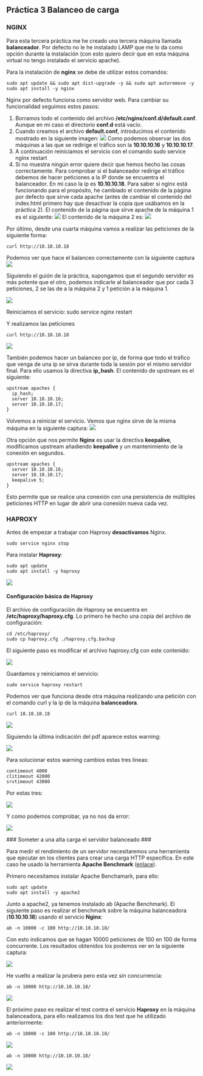 
## Práctica 3 Balanceo de carga ##

### NGINX ###

Para esta tercera práctica me he creado una tercera máquina llamada **balanceador**. Por defecto no le he instalado LAMP que me lo da como opción durante la instalación (con esto quiero decir que en esta máquina virtual no tengo instalado el servicio apache).

Para la instalación de **nginx** se debe de utilizar estos comandos:

    sudo apt update && sudo apt dist-upgrade -y && sudo apt autoremove -y
    sudo apt install -y nginx

Nginx por defecto funciona como servidor web. Para cambiar su funcionalidad seguimos estos pasos:

1. Borramos todo el contenido del archivo **/etc/nginx/conf.d/default.conf**. Aunque en mi caso el directorio **conf.d** está vacío.
2. Cuando creamos el archivo **default.conf**, introducimos el contenido mostrado en la siguiente imagen:
![](../Capturas/configuraciondefault.png)
Como podemos observar las dos máquinas a las que se redirige el tráfico son la **10.10.10.16** y **10.10.10.17**.
3. A continuación reiniciamos el servicio con el comando
    sudo service nginx restart
4. Si no muestra ningún error quiere decir que hemos hecho las cosas correctamente. Para comprobar si el balanceador redirige el tráfico debemos de hacer peticiones a la IP donde se encuentra el balanceador. En mi caso la ip es **10.10.10.18**. Para saber si nginx está funcionando para el propósito, he cambiado el contenido de la página por defecto que sirve cada apache (antes de cambiar el contenido del index.html primero hay que desactivar la copia que usábamos en la práctica 2). El contenido de la página que sirve apache de la máquina 1 es el siguiente:
![](../Capturas/soymaquina1.png)
El contenido de la máquina 2 es:
![](../Capturas/soymaquina2.png)

Por último, desde una cuarta máquina vamos a realizar las peticiones de la siguiente forma:

    curl http://10.10.10.18

Podemos ver que hace el balanceo correctamente con la siguiente captura
![](../Capturas/balanceocorrecto.png)

Siguiendo el guión de la práctica, supongamos que el segundo servidor es más potente que el otro, podemos indicarle al balanceador que por cada 3 peticiones, 2 se las de a la máquina 2 y 1 petición a la máquina 1.

![](../Capturas/repartircarga1.png)

Reiniciamos el servicio:
    sudo service nginx restart

Y realizamos las peticiones

    curl http://10.10.10.18

![](../Capturas/repartircarga2.png)

También podemos hacer un balanceo por ip, de forma que todo el tráfico que venga de una ip se sirva durante toda la sesión por el mismo servidor final. Para ello usamos la directiva **ip_hash**.
El contenido de upstream es el siguiente:

    upstream apaches {
      ip_hash;
      server 10.10.10.16;
      server 10.10.10.17;
    }
Volvemos a reiniciar el servicio. Vemos que nginx sirve de la misma máquina en la siguiente captura:
![](../Capturas/sirvemismamaquina.png)

Otra opción que nos permite **Nginx** es usar la directiva **keepalive**, modificamos upstream añadiendo **keepalive** y un mantenimiento de la conexión en segundos.

    upstream apaches {
      server 10.10.10.16;
      server 10.10.10.17;
      keepalive 5;
    }

Esto permite que se realice una conexión con una persistencia de múltiples peticiones HTTP en lugar de abrir una conexión nueva cada vez.

### HAPROXY ###

Antes de empezar a trabajar con Haproxy **desactivamos** Nginx.

    sudo service nginx stop

Para instalar **Haproxy**:

    sudo apt update
    sudo apt install -y haproxy

![](../Capturas/instalacionhaproxy.png)

#### Configuración básica de Haproxy ####

El archivo de configuración de Haproxy se encuentra en **/etc/haproxy/haproxy.cfg**.
Lo primero he hecho una copia del archivo de configuración:

    cd /etc/haproxy/
    sudo cp haproxy.cfg ./haproxy.cfg.backup

El siguiente paso es modificar el archivo haproxy.cfg con este contenido:

![](../Capturas/haproxyconfiguracion.png)

Guardamos y reiniciamos el servicio:

    sudo service haproxy restart

Podemos ver que funciona desde otra máquina realizando una petición con el comando curl y la ip de la máquina **balanceadora**.

    curl 10.10.10.18

![](../Capturas/curlhaproxy.png)

Siguiendo la última indicación del pdf aparece estos warning:

![](../Capturas/warning.png)

Para solucionar estos warning cambios estas tres lineas:

    contimeout 4000
    clitimeout 42000
    srvtimeout 43000

Por estas tres:

![](../Capturas/arreglowarning.png)

Y como podemos comprobar, ya no nos da error:

![](../Capturas/arreglowarning2.png)

### Someter a una alta carga el servidor balanceado ###

Para medir el rendimiento de un servidor necesitaremos una herramienta que ejecutar en los clientes para crear una carga HTTP específica. En este caso he usado la herramienta **Apache Benchmark** ([enlace](http://httpd.apache.org/docs/2.2/programs/ab.html)).

Primero necesitamos instalar Apache Benchamark, para ello:

    sudo apt update
    sudo apt install -y apache2

Junto a apache2, ya tenemos instalado ab (Apache Benchmark). El siguiente paso es realizar el benchmark sobre la máquina balanceadora (**10.10.10.18**) usando el servicio **Nginx**:

    ab -n 10000 -c 100 http://10.10.10.18/

Con esto indicamos que se hagan 10000 peticiones de 100 en 100 de forma concurrente. Los resultados obtenidos los podemos ver en la siguiente captura:

![](../Capturas/abnginx.png)

He vuelto a realizar la prubera pero esta vez sin concurrencia:

    ab -n 10000 http://10.10.10.18/

![](../Capturas/abnginx2.png)

El próximo paso es realizar el test contra el servicio **Haproxy** en la máquina balanceadora, para ello realizamos los dos test que he utilizado anteriormente:

    ab -n 10000 -c 100 http://10.10.10.18/

![](../Capturas/abhaproxy.png)

    ab -n 10000 http://10.10.10.18/

![](../Capturas/abhaproxy2.png)
